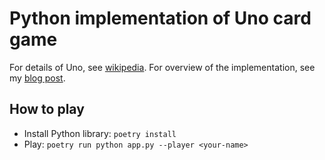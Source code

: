 # Python implementation of Uno card game

For details of Uno, see [wikipedia](<https://en.m.wikipedia.org/wiki/Uno_(card_game)>).
For overview of the implementation, see my [blog post](https://www.mloning.com/posts/implementing-uno-card-game-in-python/).

## How to play

* Install Python library: `poetry install`
* Play: `poetry run python app.py --player <your-name>`
